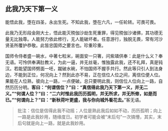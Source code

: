 ##  此我乃天下第一义

能悟此我，堕在四圣，永出生死。不知此我，堕在六凡，一任轮转。可畏可畏。

此我乃无形段金刚大士，悟此能灭殑伽沙劫生死重罪，得见殑伽沙诸佛，其功德无量无比独尊。人能努力依此修行，无人能破坏者。任意游行，独脱无畏，常有河沙贤圣所覆护恭敬。此皆忠国师之要言也。珍重珍重。

国师令侍者盛一碗水，中著七粒米，碗面安一只箸，问紫璘供奉：此是什么义？奉无语。可怜供奉满肚教义，为此一逼，并无丝毫，惟独露此我，还不礼拜，真是钝汉。若能望国师劈面一呸，蹴破水碗，不怕国师不握手共行。然此等只引人到法身边，不能到正位，何况向上？然到此亦不易，正在信位人位之间，离信位便人位。果能在人位熟，彼向上一路，一点便破。总只要明此我，则信位人位向上一路，自然历历分明。**客曰：“何谓信位？”曰：“真信得此我乃天下第一义，并无二义。”“何谓人位？”曰：“二六时惟此我历历孤明，并无所求，并无所修，如是而已。”“何谓向上？”曰：“新秋荷叶更盛，我与你向城外看花去。**”客无语。

> 批注：信位是信得此我不动摇；人位是熟此我后如如不动，历历孤明；向上一路是此我妙用，随缘度日。初学者可能会被“末后句”一次搞懵，其实，末后句就是向上一路，就是此我妙用。



